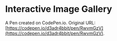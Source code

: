 # Interactive Image Gallery

A Pen created on CodePen.io. Original URL: [https://codepen.io/d3adr4bbit/pen/RwvmGzV](https://codepen.io/d3adr4bbit/pen/RwvmGzV).

